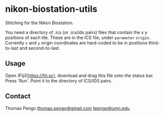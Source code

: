 # nikon-biostation-utils
Stitching for the Nikon Biostation.

You need a directory of .ics (or .ics/ids pairs) files that contain the x y positions of each tile. These are in the ICS file, under `parameter` `origin`. Currently `x` and `y` origin coordinates are hard-coded to be in positions third-to-last and second-to-last.

## Usage
Open (Fiji)[https://fiji.sc], download and drag this file onto the status bar. Press 'Run'. Point it to the directory of ICS/IDS pairs.

## Contact
Thomas Pengo
thomas.pengo@gmail.com
tpengo@umn.edu

